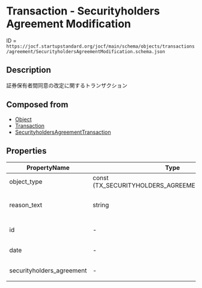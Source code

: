 # Transaction - Securityholders Agreement Modification

ID = `https://jocf.startupstandard.org/jocf/main/schema/objects/transactions/agreement/SecurityholdersAgreementModification.schema.json`

## Description
証券保有者間同意の改定に関するトランザクション

## Composed from
- [Object](../../../primitives/objects/Object.md)
- [Transaction](../../../primitives/objects/transactions/Transaction.md)
- [SecurityholdersAgreementTransaction](../../../primitives/objects/transactions/SecurityholdersAgreementTransaction.md)

## Properties

| PropertyName | Type | Required | Description |
|-------------|------|----------|-------------|
| object_type | const (TX_SECURITYHOLDERS_AGREEMENT_MODIFICATION) | Yes |  |
| reason_text | string | No | 証券保有者間同意の改定の理由 |
| id | - | Yes | 基底クラスから継承 |
| date | - | Yes | 基底クラスから継承 |
| securityholders_agreement | - | Yes | 基底クラスから継承 |